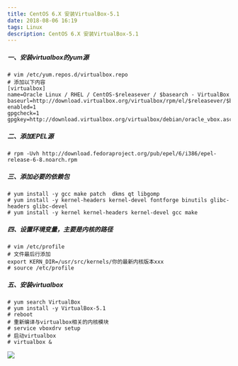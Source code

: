 ```yaml
---
title: CentOS 6.X 安装VirtualBox-5.1
date: 2018-08-06 16:19
tags: Linux
description: CentOS 6.X 安装VirtualBox-5.1
---
```

##### 一、安装virtualbox的yum源
```shell
# vim /etc/yum.repos.d/virtualbox.repo
# 添加以下内容
[virtualbox] 
name=Oracle Linux / RHEL / CentOS-$releasever / $basearch - VirtualBox 
baseurl=http://download.virtualbox.org/virtualbox/rpm/el/$releasever/$basearch 
enabled=1 
gpgcheck=1 
gpgkey=http://download.virtualbox.org/virtualbox/debian/oracle_vbox.asc
```
<!--more-->
##### 二、添加EPEL源
```shell
# rpm -Uvh http://download.fedoraproject.org/pub/epel/6/i386/epel-release-6-8.noarch.rpm
```
##### 三、添加必要的依赖包
```shell
# yum install -y gcc make patch  dkms qt libgomp
# yum install -y kernel-headers kernel-devel fontforge binutils glibc-headers glibc-devel
# yum install -y kernel kernel-headers kernel-devel gcc make
```
##### 四、设置环境变量，主要是内核的路径
```shell
# vim /etc/profile
# 文件最后行添加
export KERN_DIR=/usr/src/kernels/你的最新内核版本xxx
# source /etc/profile
```
##### 五、安装virtualbox
```shell
# yum search VirtualBox
# yum install -y VirtualBox-5.1
# reboot
# 重新编译与virtualbox相关的内核模块
# service vboxdrv setup
# 启动virtualbox
# virtualbox &
```
![](https://upload-images.jianshu.io/upload_images/2743275-6c0e7cf6fbadb6f8.png?imageMogr2/auto-orient/strip%7CimageView2/2/w/1240)

